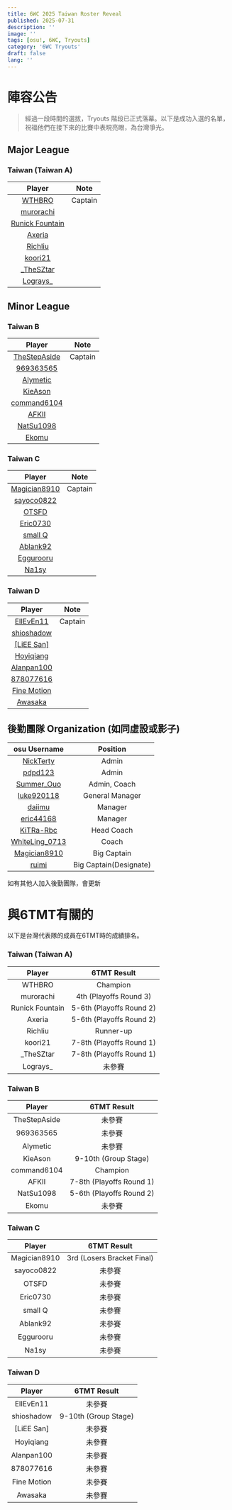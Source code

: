 ```yaml
---
title: 6WC 2025 Taiwan Roster Reveal
published: 2025-07-31
description: ''
image: ''
tags: [osu!, 6WC, Tryouts]
category: '6WC Tryouts'
draft: false 
lang: ''
---
```

# 陣容公告
> 經過一段時間的選拔，Tryouts 階段已正式落幕。以下是成功入選的名單，祝福他們在接下來的比賽中表現亮眼，為台灣爭光。

## Major League
### Taiwan (Taiwan A)

|                        Player                        |  Note   |
|:----------------------------------------------------:|:-------:|
|      [WTHBRO](https://osu.ppy.sh/users/8957119)      | Captain |
|    [murorachi](https://osu.ppy.sh/users/8682905)     |         |
| [Runick Fountain](https://osu.ppy.sh/users/21919776) |         |
|     [Axeria](https://osu.ppy.sh/users/34456633)      |         |
|     [Richliu](https://osu.ppy.sh/users/14911407)     |         |
|     [koori21](https://osu.ppy.sh/users/28395271)     |         |
|   [_TheSZtar](https://osu.ppy.sh/users/12776443)     |         |
|     [Lograys_](https://osu.ppy.sh/users/5320843)     |         |

## Minor League
### Taiwan B
|                      Player                       |  Note   |
|:-------------------------------------------------:|:-------:|
| [TheStepAside](https://osu.ppy.sh/users/14884864) | Captain |
|   [969363565](https://osu.ppy.sh/users/336104)    |         |
|   [Alymetic](https://osu.ppy.sh/users/19287762)   |         |
|   [KieAson](https://osu.ppy.sh/users/29972221)    |         |
|  [command6104](https://osu.ppy.sh/users/111092)   |         |
|    [AFKII](https://osu.ppy.sh/users/17515783)     |         |
|  [NatSu1098](https://osu.ppy.sh/users/31262592)   |         |
|     [Ekomu](https://osu.ppy.sh/users/6522043)     |         |

### Taiwan C
|                      Player                       |  Note   |
|:-------------------------------------------------:|:-------:|
| [Magician8910](https://osu.ppy.sh/users/14224193) | Captain |
|  [sayoco0822](https://osu.ppy.sh/users/28249096)  |         |
|     [OTSFD](https://osu.ppy.sh/users/3977960)     |         |
|   [Eric0730](https://osu.ppy.sh/users/22623652)   |         |
|    [small Q](https://osu.ppy.sh/users/3496358)    |         |
|   [Ablank92](https://osu.ppy.sh/users/7242675)    |         |
|   [Eggurooru](https://osu.ppy.sh/users/9136159)   |         |
|    [Na1sy](https://osu.ppy.sh/users/30097855)     |         |

### Taiwan D
|                      Player                      |  Note   |
|:------------------------------------------------:|:-------:|
|  [EllEvEn11](https://osu.ppy.sh/users/35417200)  | Captain |
| [shioshadow](https://osu.ppy.sh/users/20007350)  |         |
| [[LiEE San]](https://osu.ppy.sh/users/37688876)  |         |
|  [Hoyiqiang](https://osu.ppy.sh/users/30211050)  |         |
| [Alanpan100](https://osu.ppy.sh/users/21465518)  |         |
|  [878077616](https://osu.ppy.sh/users/32876565)  |         |
| [Fine Motion](https://osu.ppy.sh/users/16367021) |         |
|   [Awasaka](https://osu.ppy.sh/users/13198242)   |         |

## 後勤團隊 Organization (如同虛設或影子)

|                    osu Username                     |        Position        |
|:---------------------------------------------------:|:----------------------:|
|   [NickTerty](https://osu.ppy.sh/users/17847990)    |         Admin          |
|    [pdpd123](https://osu.ppy.sh/users/13519117)     |         Admin          |
|   [Summer_Ouo](https://osu.ppy.sh/users/15184992)   |      Admin, Coach      |
|   [luke920118](https://osu.ppy.sh/users/33689349)   |    General Manager     |
|     [daiimu](https://osu.ppy.sh/users/17792515)     |        Manager         |
|    [eric44168](https://osu.ppy.sh/users/4489605)    |        Manager         |
|   [KiTRa-Rbc](https://osu.ppy.sh/users/11006601)    |       Head Coach       |
| [WhiteLing_0713](https://osu.ppy.sh/users/14583408) |         Coach          |
|  [Magician8910](https://osu.ppy.sh/users/14224193)  |      Big Captain       |
|     [ruimi](https://osu.ppy.sh/users/23580903)      | Big Captain(Designate) |

如有其他人加入後勤團隊，會更新

# 與6TMT有關的
以下是台灣代表隊的成員在6TMT時的成績排名。
### Taiwan (Taiwan A)

|     Player      |  6TMT Result  |
|:---------------:|:-------:|
|     WTHBRO      | Champion |
|    murorachi    |    4th (Playoffs Round 3)     |
| Runick Fountain |    5-6th (Playoffs Round 2)     |
|     Axeria      |    5-6th (Playoffs Round 2)     |
|     Richliu     |    Runner-up     |
|     koori21     |    7-8th (Playoffs Round 1)      |
|   _TheSZtar    |    7-8th (Playoffs Round 1)      |
|    Lograys_     |    未參賽     |

### Taiwan B
|    Player    |  6TMT Result   |
|:------------:|:-------:|
| TheStepAside | 未參賽 |
|  969363565   |   未參賽      |
|   Alymetic   |  未參賽       |
|   KieAson    |  9-10th (Group Stage)       |
| command6104  |   Champion      |
|    AFKII     |    7-8th (Playoffs Round 1)     |
|  NatSu1098   |    5-6th (Playoffs Round 2)     |
|    Ekomu     |    未參賽     |

### Taiwan C
|    Player    |  6TMT Result   |
|:------------:|:-------:|
| Magician8910 | 3rd (Losers Bracket Final) |
|  sayoco0822  |    未參賽     |
|    OTSFD     |    未參賽     |
|   Eric0730   |     未參賽    |
|   small Q    |    未參賽     |
|   Ablank92   |    未參賽     |
|  Eggurooru   |    未參賽     |
|    Na1sy     |    未參賽     |

### Taiwan D
|   Player    |  6TMT Result   |
|:-----------:|:-------:|
|  EllEvEn11  | 未參賽 |
| shioshadow  |    9-10th (Group Stage)     |
| [LiEE San]  |   未參賽      |
|  Hoyiqiang  |  未參賽       |
| Alanpan100  |   未參賽      |
|  878077616  |  未參賽       |
| Fine Motion |  未參賽       |
|   Awasaka   |  未參賽       |